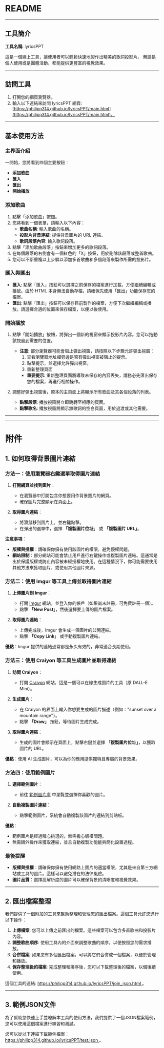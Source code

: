 # README

---

## 工具簡介

**工具名稱**: lyricsPPT

這是一個線上工具，讓使用者可以輕鬆快速地製作出精美的歌詞投影片。 無論是個人使用或是團體活動，都能提供更豐富的視覺效果。

---

## 訪問工具

1. 打開您的網頁瀏覽器。
2. 輸入以下連結來訪問 lyricsPPT 網頁: [https://philipp314.github.io/lyricsPPT/main.html](https://philipp314.github.io/lyricsPPT/main.html)。

---

## 基本使用方法

### 主界面介紹

一開始，您將看到四個主要按鈕：
- **添加歌曲**
- **匯入**
- **匯出**
- **開始播放**

### 添加歌曲

1. 點擊「添加歌曲」按鈕。
2. 您將看到一個表單，請輸入以下內容：
   - **歌曲名稱**: 輸入歌曲的名稱。
   - **投影片背景連結**: 提供背景圖片的 URL 連結。
   - **歌詞段落內容**: 輸入歌詞段落。
3. 點擊「添加歌曲段落」按鈕來增加更多的歌詞段落。
4. 在每個段落的右側會有一個紅色的「X」按鈕，用於刪除該段落或整首歌曲。
5. 您可以不斷重複以上步驟以添加多首歌曲和多個段落來製作所需的投影片。

### 匯入與匯出

- **匯入**: 點擊「匯入」按鈕可以選擇之前保存的檔案進行加載，方便繼續編輯或播放。由於 HTML 本身無法自動存檔，請確保先使用「匯出」功能保存您的檔案。
- **匯出**: 點擊「匯出」按鈕可以保存目前製作的檔案，方便下次繼續編輯或播放。請選擇合適的位置來保存檔案，以便以後使用。

### 開始播放

1. 點擊「開始播放」按鈕，將彈出一個新的視窗來顯示投影片內容。您可以拖動該視窗到需要的位置。
   - **注意**: 部分瀏覽器可能會阻止彈出視窗，請按照以下步驟允許彈出視窗：
     1. 查看瀏覽器地址欄旁邊是否有彈出視窗被阻止的提示。
     2. 點擊提示，並選擇允許彈出視窗。
     3. 重新整理頁面
     - **重要提示**: 重新整理頁面將導致未保存的內容丟失，請務必先匯出保存您的檔案，再進行相關操作。

2. 調整好彈出視窗後，原本的主頁面上將顯示所有歌曲及其各個段落的列表。
   - **點擊段落**: 播放視窗將立即跳轉至相應的頁面。
   - **點擊歌名**: 播放視窗將顯示無歌詞的空白頁面，用於過渡或其他需要。

---
---

# 附件

## 1. 如何取得背景圖片連結

### 方法一：使用瀏覽器右鍵選單取得圖片連結

1. **打開網頁並找到圖片**：
   - 在瀏覽器中打開包含你想要用作背景圖片的網頁。
   - 確保圖片完整顯示在頁面上。

2. **取得圖片連結**：
   - 將滑鼠移到圖片上，並右鍵點擊。
   - 在彈出的選單中，選擇 **「複製圖片位址」** 或 **「複製圖片 URL」**。

**注意事項**：
- **版權與授權**：請確保你擁有使用該圖片的權限，避免侵權問題。
- **網站限制**：部分網站可能會禁止用戶進行右鍵操作或複製圖片連結。這通常是出於保護版權或防止內容被未經授權地使用。在這種情況下，你可能需要使用其他方法來獲取圖片，或使用其他圖片來源。

### 方法二：使用 Imgur 等工具上傳並取得圖片連結

1. **上傳圖片到 Imgur**：
   - 打開 [Imgur](https://imgur.com/) 網站，並登入你的帳戶（如果尚未註冊，可免費註冊一個）。
   - 點擊 **「New Post」**，然後選擇要上傳的圖片檔案。

2. **取得圖片連結**：
   - 上傳完成後，Imgur 會生成一個圖片的公開連結。
   - 點擊 **「Copy Link」** 或手動複製圖片連結。

**優點**：Imgur 提供的連結通常都是永久有效的，非常適合長期使用。

### 方法三：使用 Craiyon 等工具生成圖片並取得連結

1. **訪問 Craiyon**：
   - 打開 [Craiyon](https://www.craiyon.com/) 網站，這是一個可以在線生成圖片的工具（原 DALL-E Mini）。

2. **生成圖片**：
   - 在 Craiyon 的界面上輸入你想要生成的圖片描述（例如："sunset over a mountain range"）。
   - 點擊 **「Draw」** 按鈕，等待圖片生成完成。

3. **取得圖片連結**：
   - 生成的圖片會顯示在頁面上，點擊右鍵並選擇 **「複製圖片位址」**，以獲取圖片的 URL。

**優點**：使用 AI 生成圖片，可以為你的應用提供獨特且專屬的背景效果。

### 方法四：使用範例圖片

1. **選擇範例圖片**：
   - 前往 [範例圖片庫](https://philipp314.github.io/lyricsPPT/exampleBG.html) 中瀏覽並選擇你喜歡的圖片。

2. **自動複製圖片連結**：
   - 點擊範例圖片，系統會自動複製該圖片的連結到剪貼板。

**優點**：
  - 範例圖片是經過精心挑選的，無需擔心版權問題。
  - 無需額外操作來獲取連結，並且自動複製功能能夠簡化設置過程。

### 最後提醒

- **版權與授權**：請確保你擁有使用網路上圖片的適當權限，尤其是來自第三方網站或工具的圖片。這樣可以避免潛在的法律風險。
- **圖片品質**：選擇高解析度的圖片可以確保背景的清晰度和視覺效果。

---

## 2. 匯出檔案整理

我們提供了一個附加的工具來幫助整理和管理您的匯出檔案。這個工具允許您進行以下操作：

1. **上傳檔案**: 您可以上傳之前匯出的檔案。這些檔案可以包含多首歌曲和投影片內容。
2. **調整歌曲順序**: 使用工具內的介面來調整歌曲的順序，以便按照您的需求播放。
3. **合併檔案**: 如果您有多個匯出檔案，可以將它們合併成一個檔案，以便於管理和播放。
4. **保存整理後的檔案**: 完成整理和排序後，您可以下載整理後的檔案，以備後續使用。

這個工具的連結: [https://philipp314.github.io/lyricsPPT/join_json.html
](https://philipp314.github.io/lyricsPPT/join_json.html)。

---

## 3. 範例JSON文件

為了幫助您快速上手並瞭解本工具的使用方法，我們提供了一個JSON檔案範例，您可以使用這個檔案進行練習和測試。

您可以從以下連結下載範例檔案：[https://philipp314.github.io/lyricsPPT/test.json
](https://philipp314.github.io/lyricsPPT/test.json)。


